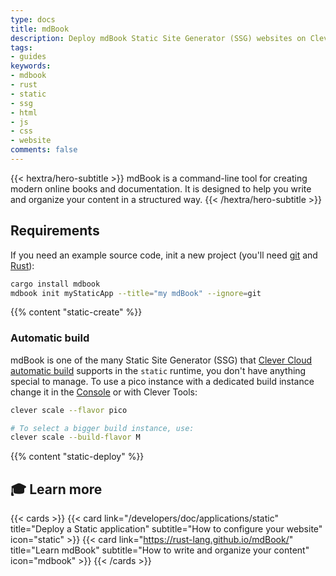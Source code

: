 ```yaml
---
type: docs
title: mdBook
description: Deploy mdBook Static Site Generator (SSG) websites on Clever Cloud with step-by-step tutorial and configuration guide
tags:
- guides
keywords:
- mdbook
- rust
- static
- ssg
- html
- js
- css
- website
comments: false
---
```


{{< hextra/hero-subtitle >}}
  mdBook is a command-line tool for creating modern online books and documentation. It is designed to help you write and organize your content in a structured way.
{{< /hextra/hero-subtitle >}}

## Requirements

If you need an example source code, init a new project (you'll need [git](https://git-scm.com/book/en/v2/Getting-Started-Installing-Git) and [Rust](https://www.rust-lang.org/tools/install)):

```bash
cargo install mdbook
mdbook init myStaticApp --title="my mdBook" --ignore=git
```

{{% content "static-create" %}}

### Automatic build

mdBook is one of the many Static Site Generator (SSG) that [Clever Cloud automatic build](/developers/doc/applications/static/#static-site-generators-ssg-auto-build) supports in the `static` runtime, you don't have anything special to manage. To use a pico instance with a dedicated build instance change it in the [Console](https://console.clever-cloud.com) or with Clever Tools:

```bash
clever scale --flavor pico

# To select a bigger build instance, use:
clever scale --build-flavor M
```

{{% content "static-deploy" %}}

## 🎓 Learn more

{{< cards >}}
  {{< card link="/developers/doc/applications/static" title="Deploy a Static application" subtitle="How to configure your website" icon="static" >}}
  {{< card link="https://rust-lang.github.io/mdBook/" title="Learn mdBook" subtitle="How to write and organize your content" icon="mdbook" >}}
{{< /cards >}}
